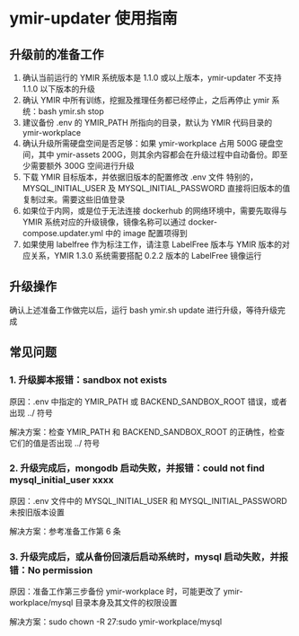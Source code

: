# ymir-updater 使用指南

## 升级前的准备工作

1. 确认当前运行的 YMIR 系统版本是 1.1.0 或以上版本，ymir-updater 不支持 1.1.0 以下版本的升级
2. 确认 YMIR 中所有训练，挖掘及推理任务都已经停止，之后再停止 ymir 系统：bash ymir.sh stop
3. 建议备份 .env 的 YMIR_PATH 所指向的目录，默认为 YMIR 代码目录的 ymir-workplace
4. 确认升级所需硬盘空间是否足够：如果 ymir-workplace 占用 500G 硬盘空间，其中 ymir-assets 200G，则其余内容都会在升级过程中自动备份。即至少需要额外 300G 空间进行升级
5. 下载 YMIR 目标版本，并依据旧版本的配置修改 .env 文件
特别的，MYSQL_INITIAL_USER 及 MYSQL_INITIAL_PASSWORD 直接将旧版本的值复制过来。需要这些旧值登录
6. 如果位于内网，或是位于无法连接 dockerhub 的网络环境中，需要先取得与 YMIR 系统对应的升级镜像，镜像名称可以通过 docker-compose.updater.yml 中的 image 配置项得到
7. 如果使用 labelfree 作为标注工作，请注意 LabelFree 版本与 YMIR 版本的对应关系，YMIR 1.3.0 系统需要搭配 0.2.2 版本的 LabelFree 镜像运行

## 升级操作

确认上述准备工作做完以后，运行 bash ymir.sh update 进行升级，等待升级完成

## 常见问题

### 1. 升级脚本报错：sandbox not exists

原因：.env 中指定的 YMIR_PATH 或 BACKEND_SANDBOX_ROOT 错误，或者出现 ../ 符号

解决方案：检查 YMIR_PATH 和 BACKEND_SANDBOX_ROOT 的正确性，检查它们的值是否出现 ../ 符号

### 2. 升级完成后，mongodb 启动失败，并报错：could not find mysql_initial_user xxxx

原因：.env 文件中的 MYSQL_INITIAL_USER 和 MYSQL_INITIAL_PASSWORD 未按旧版本设置

解决方案：参考准备工作第 6 条

### 3. 升级完成后，或从备份回滚后启动系统时，mysql 启动失败，并报错：No permission

原因：准备工作第三步备份 ymir-workplace 时，可能更改了 ymir-workplace/mysql 目录本身及其文件的权限设置

解决方案：sudo chown -R 27:sudo ymir-workplace/mysql
